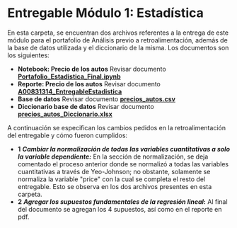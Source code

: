 # Entregable Módulo 1: Estadística
En esta carpeta, se encuentran dos archivos referentes a la entrega de este módulo para el portafolio de Análisis previo a retroalimentación,  además de la base de datos utilizada y el diccionario de la misma. Los documentos son los siguientes: 

 * **Notebook: Precio de los autos** Revisar documento [**Portafolio_Estadistica_Final.ipynb**](https://github.com/sofireyesm1/Portafolio_Analisis/blob/main/final/M1_Statistics/Portafolio_Estadistica_Final.ipynb)
 * **Reporte: Precio de los autos** Revisar documento [**A00831314_EntregableEstadistica**](https://github.com/sofireyesm1/Portafolio_Analisis/blob/main/final/M1_Statistics/A00831314_EntregableEstadistica.pdf)
 * **Base de datos** Revisar documento [**precios_autos.csv**](https://github.com/sofireyesm1/Portafolio_Analisis/blob/main/final/M1_Statistics/precios_autos.csv)
 * **Diccionario base de datos** Revisar documento [**precios_autos_Diccionario.xlsx**](https://github.com/sofireyesm1/Portafolio_Analisis/blob/main/retro/M1_Statistics/precios_autos_Diccionario.xlsx)

A continuación se especifican los cambios pedidos en la retroalimentación del entregable y cómo fueron cumplidos: 

* **1** **_Cambiar la normalización de todas las variables cuantitativas a solo la variable dependiente:_** En la sección de normalización, se deja comentado el proceso anterior donde se normalizó a todas las variables cuantitativas a través de Yeo-Johnson; no obstante, solamente se normaliza la variable "price" con la cual se completa el resto del entregable. Esto se observa en los dos archivos presentes en esta carpeta.
* **2** **_Agregar los supuestos fundamentales de la regresión lineal_:** Al final del documento se agregan los 4 supuestos, así como en el reporte en pdf.
